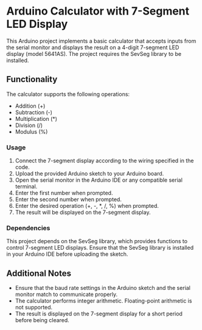 # Arduino Calculator with 7-Segment LED Display

This Arduino project implements a basic calculator that accepts inputs from the serial monitor and displays the result on a 4-digit 7-segment LED display (model 5641AS). The project requires the SevSeg library to be installed.

## Functionality

The calculator supports the following operations:
- Addition (+)
- Subtraction (-)
- Multiplication (*)
- Division (/)
- Modulus (%)

### Usage

1. Connect the 7-segment display according to the wiring specified in the code.
2. Upload the provided Arduino sketch to your Arduino board.
3. Open the serial monitor in the Arduino IDE or any compatible serial terminal.
4. Enter the first number when prompted.
5. Enter the second number when prompted.
6. Enter the desired operation (+, -, *, /, %) when prompted.
7. The result will be displayed on the 7-segment display.

### Dependencies

This project depends on the SevSeg library, which provides functions to control 7-segment LED displays. Ensure that the SevSeg library is installed in your Arduino IDE before uploading the sketch.

## Additional Notes

- Ensure that the baud rate settings in the Arduino sketch and the serial monitor match to communicate properly.
- The calculator performs integer arithmetic. Floating-point arithmetic is not supported.
- The result is displayed on the 7-segment display for a short period before being cleared.
